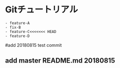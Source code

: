 # Gitチュートリアル

	- feature-A
	- fix-B
	- feature-C<<<<<<< HEAD
	- feature-D

#add 20180815 test commit
## add master README.md 20180815

